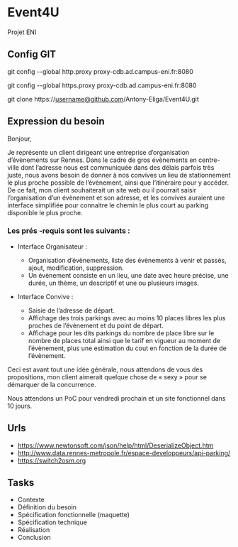 # Event4U

Projet ENI

## Config GIT

git config --global http.proxy proxy-cdb.ad.campus-eni.fr:8080

git config --global https.proxy proxy-cdb.ad.campus-eni.fr:8080

git clone https://username@github.com/Antony-Eliga/Event4U.git

## Expression du besoin

Bonjour,

Je représente un client dirigeant une entreprise d’organisation d’évènements sur Rennes.
Dans le cadre de gros évènements en centre-ville dont l’adresse nous est communiquée dans des délais parfois très juste, nous avons besoin de donner à nos convives un lieu de stationnement le plus proche possible de l’évènement, ainsi que l’itinéraire pour y accéder.
De ce fait, mon client souhaiterait un site web ou il pourrait saisir l’organisation d’un évènement et son adresse, et les convives auraient une interface simplifiée pour connaitre le chemin le plus court au parking disponible le plus proche.

### Les prés -requis sont les suivants :

* Interface Organisateur :
  * Organisation d’évènements, liste des évènements à venir et passés, ajout, modification, suppression.
  * Un évènement consiste en un lieu, une date avec heure précise, une durée, un thème, un descriptif et une ou plusieurs images.

* Interface Convive :
  * Saisie de l’adresse de départ.
  * Affichage des trois parkings avec au moins 10 places libres les plus proches de l’évènement et du point de départ.
  * Affichage pour les dits parkings du nombre de place libre sur le nombre de places total ainsi que le tarif en vigueur au moment de l’évènement, plus une estimation du cout en fonction de la durée de l’évènement.

Ceci est avant tout une idée générale, nous attendons de vous des propositions, mon client aimerait quelque chose de « sexy » pour se démarquer de la concurrence.

Nous attendons un PoC pour vendredi prochain et un site fonctionnel dans 10 jours.

## Urls

* https://www.newtonsoft.com/json/help/html/DeserializeObject.htm
* http://www.data.rennes-metropole.fr/espace-developpeurs/api-parking/
* https://switch2osm.org

## Tasks

* Contexte
* Définition du besoin
* Spécification fonctionnelle (maquette)
* Spécification technique
* Réalisation
* Conclusion

